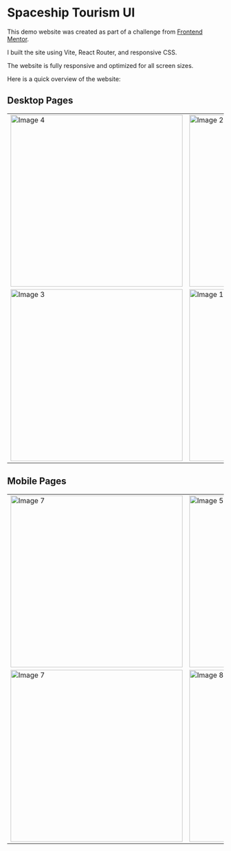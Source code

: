 # Spaceship Tourism UI

This demo website was created as part of a challenge from <a href="https://www.frontendmentor.io/challenges/space-tourism-multipage-website-gRWj1URZ3">Frontend Mentor</a>.


I built the site using Vite, React Router, and responsive CSS.

The website is fully responsive and optimized for all screen sizes.

Here is a quick overview of the website:

## Desktop Pages
<table>
  <tr>
      <td><img src="https://github.com/user-attachments/assets/6b6b5683-89d4-4516-b8a4-eb6d2f57ad62" alt="Image 4" width="400"></td>
    <td><img src="https://github.com/user-attachments/assets/fd5368a3-52b1-4882-ab9b-ac4fa5e06ab2" alt="Image 2" width="400"></td>
  </tr>
  <tr>
    <td><img src="https://github.com/user-attachments/assets/991cce40-ca25-4486-82c1-7709ac26b489" alt="Image 3" width="400"></td>
      <td><img src="https://github.com/user-attachments/assets/dfa0a8b0-3ce4-41fc-bdb4-498af1996e8f" alt="Image 1" width="400"></td>

  </tr>
</table>

## Mobile Pages
<table>

  <tr>
   <td> <img src="https://github.com/user-attachments/assets/0cb80769-eed3-440a-a949-e3b7a5054ced" alt="Image 7" width="400"></td>
    <td><img src="https://github.com/user-attachments/assets/54e14b4d-5c02-40e3-8714-28edcf528c19" alt="Image 5" width="400"></td>
    <td><img src="https://github.com/user-attachments/assets/b6142c2c-3b0a-49ac-b0f7-34075da4f151" alt="Image 6" width="400"></td>
  </tr>
  <tr>
    <td><img src="https://github.com/user-attachments/assets/badf5b4a-9690-43d6-a45b-7ae7e9267efd" alt="Image 7" width="400"></td>
    <td><img src="https://github.com/user-attachments/assets/7e22b26d-f9bb-4f97-b420-662484932905" alt="Image 8" width="400"></td>
  </tr>
</table>





